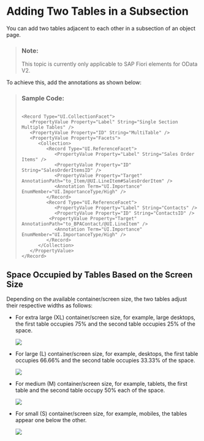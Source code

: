 <!-- loio17564c2b77234ce69a88511b03d369f9 -->

# Adding Two Tables in a Subsection

You can add two tables adjacent to each other in a subsection of an object page.

> ### Note:  
> This topic is currently only applicable to SAP Fiori elements for OData V2.

To achieve this, add the annotations as shown below:

> ### Sample Code:  
> ```
> 
> <Record Type="UI.CollectionFacet">
>    <PropertyValue Property="Label" String="Single Section Multiple Tables" />
>    <PropertyValue Property="ID" String="MultiTable" />
>    <PropertyValue Property="Facets">
>       <Collection>
>          <Record Type="UI.ReferenceFacet">
>             <PropertyValue Property="Label" String="Sales Order Items" />
>             <PropertyValue Property="ID" String="SalesOrderItemsID" />
>             <PropertyValue Property="Target" AnnotationPath="to_Item/@UI.LineItem#SalesOrderItem" />
>             <Annotation Term="UI.Importance" EnumMember="UI.ImportanceType/High" />
>          </Record>
>          <Record Type="UI.ReferenceFacet">
>             <PropertyValue Property="Label" String="Contacts" />
>             <PropertyValue Property="ID" String="ContactsID" />
>           <PropertyValue Property="Target" AnnotationPath="to_BPAContact/@UI.LineItem" />
>             <Annotation Term="UI.Importance" EnumMember="UI.ImportanceType/High" />
>          </Record>
>       </Collection>
>    </PropertyValue>
> </Record>
> 
> ```



<a name="loio17564c2b77234ce69a88511b03d369f9__section_fp3_1k1_z4b"/>

## Space Occupied by Tables Based on the Screen Size

Depending on the available container/screen size, the two tables adjust their respective widths as follows:

-   For extra large \(XL\) container/screen size, for example, large desktops, the first table occupies 75% and the second table occupies 25% of the space.

    ![](images/Extra_Large_XL_Containers_Screen_Size_287b6ce.png)

-   For large \(L\) container/screen size, for example, desktops, the first table occupies 66.66% and the second table occupies 33.33% of the space.

    ![](images/Large_L_Containers_Screen_Size_88b89fc.png)

-   For medium \(M\) container/screen size, for example, tablets, the first table and the second table occupy 50% each of the space.

    ![](images/Medium_M_Containers_Screen_Sizes_43b4b66.png)

-   For small \(S\) container/screen size, for example, mobiles, the tables appear one below the other.

    ![](images/Small_S_Containers_Screen_Sizes_d94126e.png)


